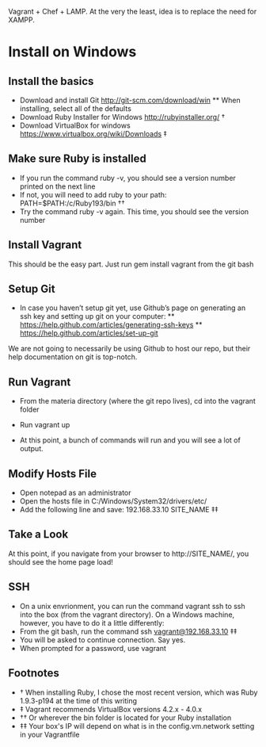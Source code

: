 Vagrant + Chef + LAMP. At the very the least, idea is to replace the need for XAMPP.

# Install on Windows

## Install the basics

* Download and install Git http://git-scm.com/download/win
** When installing, select all of the defaults
* Download Ruby Installer for Windows http://rubyinstaller.org/ †
* Download VirtualBox for windows https://www.virtualbox.org/wiki/Downloads ‡


## Make sure Ruby is installed

* If you run the command ruby -v, you should see a version number printed on the next line
* If not, you will need to add ruby to your path: PATH=$PATH:/c/Ruby193/bin ††
* Try the command ruby -v again. This time, you should see the version number

## Install Vagrant

This should be the easy part. Just run gem install vagrant from the git bash

## Setup Git

* In case you haven’t setup git yet, use Github’s page on generating an ssh key and setting up git on your computer:
** https://help.github.com/articles/generating-ssh-keys
** https://help.github.com/articles/set-up-git

We are not going to necessarily be using Github to host our repo, but their help documentation on git is top-notch.

## Run Vagrant


* From the materia directory (where the git repo lives), cd into the vagrant folder

* Run vagrant up
* At this point, a bunch of commands will run and you will see a lot of output.

## Modify Hosts File

* Open notepad as an administrator
* Open the hosts file in C:/Windows/System32/drivers/etc/
* Add the following line and save: 192.168.33.10 SITE_NAME ‡‡

## Take a Look

At this point, if you navigate from your browser to http://SITE_NAME/, you should see the home page load!

## SSH

* On a unix envrionment, you can run the command vagrant ssh to ssh into the box (from the vagrant directory). On a Windows machine, however, you have to do it a little differently:
* From the git bash, run the command ssh vagrant@192.168.33.10 ‡‡
* You will be asked to continue connection. Say yes.
* When prompted for a password, use vagrant

## Footnotes

* † When installing Ruby, I chose the most recent version, which was Ruby 1.9.3-p194 at the time of this writing
* ‡ Vagrant recommends VirtualBox versions 4.2.x - 4.0.x
* †† Or wherever the bin folder is located for your Ruby installation
* ‡‡ Your box's IP will depend on what is in the config.vm.network setting in your Vagrantfile
